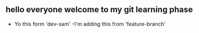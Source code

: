 ## hello everyone welcome to my git learning phase

- Yo this form 'dev-sam'
-I'm adding this from 'feature-branch'